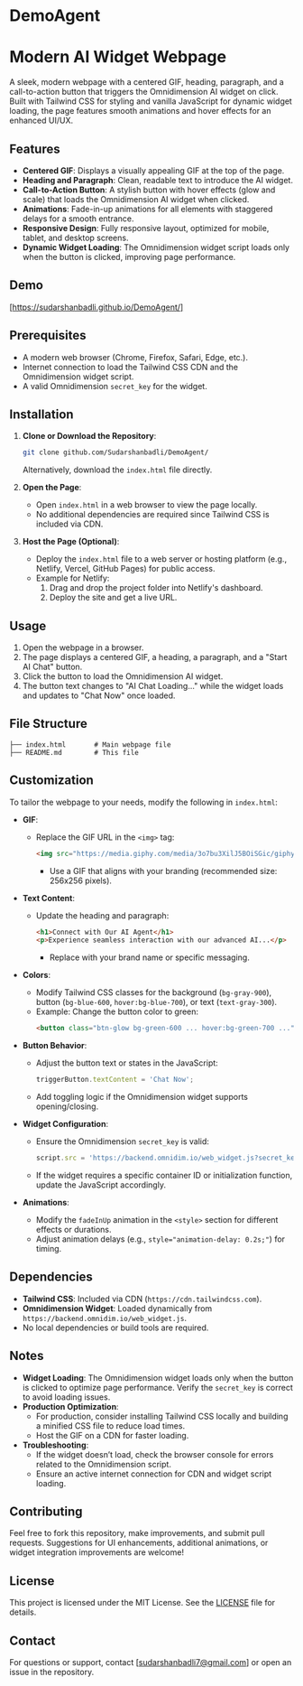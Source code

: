# DemoAgent
# Modern AI Widget Webpage

A sleek, modern webpage with a centered GIF, heading, paragraph, and a call-to-action button that triggers the Omnidimension AI widget on click. Built with Tailwind CSS for styling and vanilla JavaScript for dynamic widget loading, the page features smooth animations and hover effects for an enhanced UI/UX.

## Features
- **Centered GIF**: Displays a visually appealing GIF at the top of the page.
- **Heading and Paragraph**: Clean, readable text to introduce the AI widget.
- **Call-to-Action Button**: A stylish button with hover effects (glow and scale) that loads the Omnidimension AI widget when clicked.
- **Animations**: Fade-in-up animations for all elements with staggered delays for a smooth entrance.
- **Responsive Design**: Fully responsive layout, optimized for mobile, tablet, and desktop screens.
- **Dynamic Widget Loading**: The Omnidimension widget script loads only when the button is clicked, improving page performance.

## Demo
[https://sudarshanbadli.github.io/DemoAgent/]

## Prerequisites
- A modern web browser (Chrome, Firefox, Safari, Edge, etc.).
- Internet connection to load the Tailwind CSS CDN and the Omnidimension widget script.
- A valid Omnidimension `secret_key` for the widget.

## Installation
1. **Clone or Download the Repository**:
   ```bash
   git clone github.com/Sudarshanbadli/DemoAgent/
   ```
   Alternatively, download the `index.html` file directly.

2. **Open the Page**:
   - Open `index.html` in a web browser to view the page locally.
   - No additional dependencies are required since Tailwind CSS is included via CDN.

3. **Host the Page (Optional)**:
   - Deploy the `index.html` file to a web server or hosting platform (e.g., Netlify, Vercel, GitHub Pages) for public access.
   - Example for Netlify:
     1. Drag and drop the project folder into Netlify's dashboard.
     2. Deploy the site and get a live URL.

## Usage
1. Open the webpage in a browser.
2. The page displays a centered GIF, a heading, a paragraph, and a "Start AI Chat" button.
3. Click the button to load the Omnidimension AI widget.
4. The button text changes to "AI Chat Loading..." while the widget loads and updates to "Chat Now" once loaded.

## File Structure
```
├── index.html       # Main webpage file
├── README.md        # This file
```

## Customization
To tailor the webpage to your needs, modify the following in `index.html`:

- **GIF**:
  - Replace the GIF URL in the `<img>` tag:
    ```html
    <img src="https://media.giphy.com/media/3o7bu3XilJ5BOiSGic/giphy.gif" alt="AI Animation" ...>
    ```
    - Use a GIF that aligns with your branding (recommended size: 256x256 pixels).

- **Text Content**:
  - Update the heading and paragraph:
    ```html
    <h1>Connect with Our AI Agent</h1>
    <p>Experience seamless interaction with our advanced AI...</p>
    ```
    - Replace with your brand name or specific messaging.

- **Colors**:
  - Modify Tailwind CSS classes for the background (`bg-gray-900`), button (`bg-blue-600`, `hover:bg-blue-700`), or text (`text-gray-300`).
  - Example: Change the button color to green:
    ```html
    <button class="btn-glow bg-green-600 ... hover:bg-green-700 ...">
    ```

- **Button Behavior**:
  - Adjust the button text or states in the JavaScript:
    ```javascript
    triggerButton.textContent = 'Chat Now';
    ```
  - Add toggling logic if the Omnidimension widget supports opening/closing.

- **Widget Configuration**:
  - Ensure the Omnidimension `secret_key` is valid:
    ```javascript
    script.src = 'https://backend.omnidim.io/web_widget.js?secret_key=e238eafd81e935ba1657525abff017da';
    ```
  - If the widget requires a specific container ID or initialization function, update the JavaScript accordingly.

- **Animations**:
  - Modify the `fadeInUp` animation in the `<style>` section for different effects or durations.
  - Adjust animation delays (e.g., `style="animation-delay: 0.2s;"`) for timing.

## Dependencies
- **Tailwind CSS**: Included via CDN (`https://cdn.tailwindcss.com`).
- **Omnidimension Widget**: Loaded dynamically from `https://backend.omnidim.io/web_widget.js`.
- No local dependencies or build tools are required.

## Notes
- **Widget Loading**: The Omnidimension widget loads only when the button is clicked to optimize page performance. Verify the `secret_key` is correct to avoid loading issues.
- **Production Optimization**:
  - For production, consider installing Tailwind CSS locally and building a minified CSS file to reduce load times.
  - Host the GIF on a CDN for faster loading.
- **Troubleshooting**:
  - If the widget doesn’t load, check the browser console for errors related to the Omnidimension script.
  - Ensure an active internet connection for CDN and widget script loading.

## Contributing
Feel free to fork this repository, make improvements, and submit pull requests. Suggestions for UI enhancements, additional animations, or widget integration improvements are welcome!

## License
This project is licensed under the MIT License. See the [LICENSE](LICENSE) file for details.

## Contact
For questions or support, contact [sudarshanbadli7@gmail.com] or open an issue in the repository.
